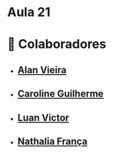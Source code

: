 # Aula 21

# 👥 Colaboradores

- ## [Alan Vieira](https://github.com/alansanvieira)
- ## [Caroline Guilherme](https://github.com/Caroline-githubb)
- ## [Luan Victor](https://github.com/LuanME)
- ## [Nathalia França](https://github.com/nathrfranca)
